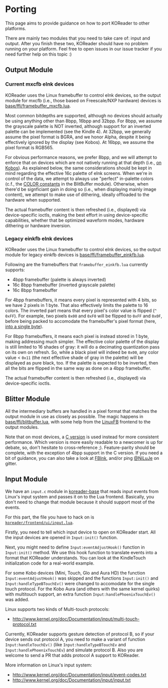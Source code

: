 # Porting

This page aims to provide guidance on how to port KOReader to other platforms.

There are mainly two modules that you need to take care of: input and output.
After you finish these two, KOReader should have no problem running on your
platform. Feel free to open issues in our issue tracker if you need further help on this topic :)


## Output Module

### Current mxcfb eInk devices

KOReader uses the Linux framebuffer to control eInk devices, so the output module for mxcfb (i.e., those based on Freescale/NXP hardware) devices is
[base/ffi/framebuffer_mxcfb.lua](https://github.com/koreader/koreader-base/blob/master/ffi/framebuffer_mxcfb.lua).

Most common bitdepths are supported, although no devices should actually be using anything other than 8bpp, 16bpp and 32bpp.
For 8bpp, we assume the grayscale palette is NOT inverted, although support for an inverted palette can be implemented (see the Kindle 4).
At 32bpp, we generally assume the pixel format is BGRA, and we honor Alpha, despite it being effectively ignored by the display (see Kobos).
At 16bpp, we assume the pixel format is RGB565.

For obvious performance reasons, we prefer 8bpp, and we will attempt to enforce that on devices which are not natively running at that depth (i.e., [on Kobos](https://github.com/koreader/koreader/blob/d1cd5e7ad4283611c57007b2c2d3dd5f7dab7057/platform/kobo/koreader.sh#L138-L186)).
As explained below, the same considerations should be kept in mind regarding the effective 16c palette of eInk screens.
When we're in control of the data, we attempt to always use "perfect" in-palette colors (c.f., the [COLOR constants](https://github.com/koreader/koreader-base/blob/a1fc4e43b7cce7a76b13224e145f9bada343d8ea/ffi/blitbuffer.lua#L1881-L1889) in the BlitBuffer module).
Otherwise, when there'd be signficiant gain in doing so (i.e., when displaying mainly image content), we attempt to make use of dithering,
ideally offloaded to the hardware when supported.

The actual framebuffer content is then refreshed (i.e., displayed) via device-specific ioctls, making the best effort in using device-specific capabilities,
whether that be optimized waveform modes, hardware dithering or hardware inversion.

### Legacy einkfb eInk devices

KOReader uses the Linux framebuffer to control eInk devices, so the output module for legacy einkfb devices is
[base/ffi/framebuffer_einkfb.lua](https://github.com/koreader/koreader-base/blob/master/ffi/framebuffer_einkfb.lua).

Following are the framebuffers that `framebuffer_einkfb.lua` currently supports:

  * 4bpp framebuffer (palette is always inverted)
  * 16c 8bpp framebuffer (inverted grayscale palette)
  * 16c 8bpp framebuffer

For 4bpp framebuffers, it means every pixel is represented with 4 bits, so we
have 2 pixels in 1 byte. That also effectively limits the palette to 16 colors.
The inverted part means that every pixel's color value is flipped (`^ 0xFF`).
For example, two pixels `0x00` and `0xF0` will be flipped to `0xFF` and `0x0F`,
before being packed to accomodate the framebuffer's pixel format (here, [into a single byte](https://github.com/NiLuJe/FBInk/blob/4f0230b17c480cdc75dd5497fddf33937781c812/fbink.c#L106-L133)).

For 8bpp framebuffers, it means each pixel is instead stored in 1 byte, making addressing much simpler.
The effective color palette of the display is still limited to 16 shades of gray:
it will do a decimating quantization pass on its own on refresh.
So, while a black pixel will indeed be `0x00`, any color value < `0x11`
(the next effective shade of gray in the palette) will be displayed as pure black, too.
If the palette is expected to be inverted, then all the bits are
flipped in the same way as done on a 4bpp framebuffer.

The actual framebuffer content is then refreshed (i.e., displayed) via device-specific ioctls.

## Blitter Module

All the intermediary buffers are handled in a pixel format that matches the output module in use as closely as possible.
The magic happens in [base/ffi/blitbuffer.lua](https://github.com/koreader/koreader-base/blob/master/ffi/blitbuffer.lua),
with some help from the [LinuxFB](https://github.com/koreader/koreader-base/blob/master/ffi/framebuffer_linux.lua) frontend to the output modules.

Note that on most devices, a [C version](https://github.com/koreader/koreader-base/blob/master/blitbuffer.c) is used instead for more consistent performance.
Which version is more easily readable to a newcomer is up for debate, so, don't hesitate to cross-reference ;).
Feature-parity should be complete, with the exception of 4bpp support in the C version.
If you need a bit of guidance, you can also take a look at [FBInk](https://github.com/NiLuJe/FBInk), and/or ping [@NiLuJe](https://github.com/NiLuJe) on gitter.

## Input Module

We have an `input.c` module in [koreader-base][kb-framework] that reads input
events from Linux's input system and passes it on to the Lua frontend.
Basically, you don't need to change that module because it should support most of the events.

For this part, the file you have to hack on is [`koreader/frontend/ui/input.lua`](https://github.com/koreader/koreader/blob/master/frontend/ui/input.lua).

Firstly, you need to tell which input device to open on KOReader start. All the
input devices are opened in `Input:init()` function.

Next, you might need to define `Input:eventAdjustHook()` function in
`Input:init()` method. We use this hook function to translate events into a
format that KOReader understands. You can look at the KindleTouch initialization code for a real-world example.

For some Kobo devices (Mini, Touch, Glo and Aura HD) the function `Input:eventAdjustHook()` was skipped and the functions `Input:init()` and `Input:handleTypeBTouchEv()` were changed to accomodate for the single touch protocol.
For the Kobo Aura (and others with the same kernel quirks) with multitouch support, an extra function `Input:handlePhoenixTouchEv()` was added.

Linux supports two kinds of Multi-touch protocols:

 * <http://www.kernel.org/doc/Documentation/input/multi-touch-protocol.txt>

Currently, KOReader supports gesture detection of protocol B, so if your device sends out
protocol A, you need to make a variant of function `Input:handleTouchEv()` (like `Input:handleTypeBTouchEv` and `Input:handlePhoenixTouchEv`) and simulate protocol B.
Also you are welcome to send a PR that adds protocol A support to KOReader.

More information on Linux's input system:

 * <http://www.kernel.org/doc/Documentation/input/event-codes.txt>
 * <http://www.kernel.org/doc/Documentation/input/input.txt>

[kb-framework]:https://github.com/koreader/koreader-base
